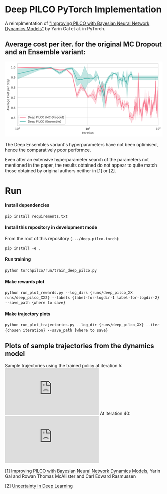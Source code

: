 # Deep PILCO PyTorch Implementation

A reimplmentation of ["Improving PILCO with Bayesian Neural Network Dynamics Models"](http://mlg.eng.cam.ac.uk/yarin/PDFs/DeepPILCO.pdf) by Yarin Gal et al. in PyTorch.

## Average cost per iter. for the original MC Dropout and an Ensemble variant:
![alt text](https://github.com/BrunoKM/deep-pilco-torch/blob/master/figures/rewards-plot.png "Average Cost per Iteration")

The Deep Ensembles variant's hyperparameters have not been optimised, hence the comparatively poor performce. 

Even after an extensive hyperparameter search of the parameters not mentioned in the paper, the results obtained do not appear to quite match those obtained by original authors neither in [1] or [2].

# Run
#### Install dependencies
```
pip install requirements.txt
```
#### Install this repository in development mode
From the root of this repository (`.../deep-pilco-torch`):
```
pip install -e .
```
#### Run training
```
python torchpilco/run/train_deep_pilco.py
```
#### Make rewards plot
```
python run_plot_rewards.py --log_dirs {runs/deep_pilco_XX runs/deep_pilco_XX2} --labels {label-for-logdir-1 label-for-logdir-2} --save_path {where to save}
```
#### Make trajectory plots
```
python run_plot_trajectories.py --log_dir {runs/deep_pilco_XX} --iter {chosen iteration} --save_path {where to save}
```

## Plots of sample trajectories from the dynamics model
Sample trajectories using the trained policy at iteration 5:
![trajectories1](https://github.com/BrunoKM/deep-pilco-torch/blob/master/figures/traj_mc_1.pdf "Sample Trajectories")
At iteration 40:
![trajectories2](https://github.com/BrunoKM/deep-pilco-torch/blob/master/figures/traj_mc_2.pdf "Sample Trajectories")

[1] [Improving PILCO with Bayesian Neural Network Dynamics Models](http://mlg.eng.cam.ac.uk/yarin/PDFs/DeepPILCO.pdf), Yarin Gal and Rowan Thomas McAllister and Carl Edward Rasmussen

[2] [Uncertainty in Deep Learning](http://mlg.eng.cam.ac.uk/yarin/thesis/thesis.pdf)
